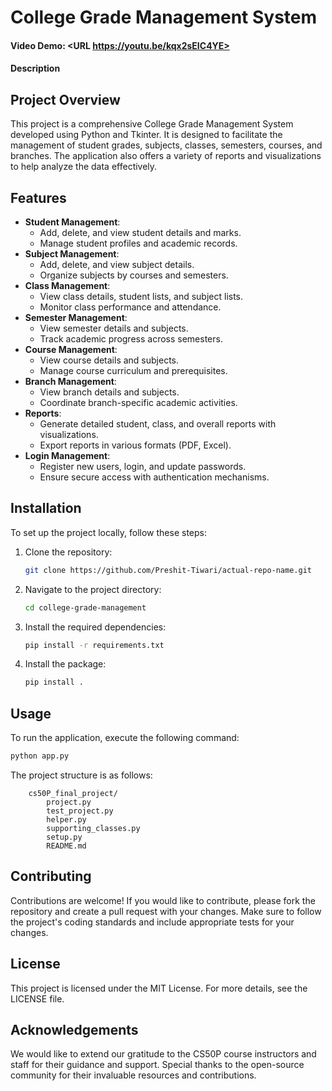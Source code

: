# College Grade Management System
#### Video Demo:  <URL https://youtu.be/kqx2sEIC4YE>
#### Description

## Project Overview
This project is a comprehensive College Grade Management System developed using Python and Tkinter. It is designed to facilitate the management of student grades, subjects, classes, semesters, courses, and branches. The application also offers a variety of reports and visualizations to help analyze the data effectively.

## Features
- **Student Management**: 
    - Add, delete, and view student details and marks.
    - Manage student profiles and academic records.
- **Subject Management**: 
    - Add, delete, and view subject details.
    - Organize subjects by courses and semesters.
- **Class Management**: 
    - View class details, student lists, and subject lists.
    - Monitor class performance and attendance.
- **Semester Management**: 
    - View semester details and subjects.
    - Track academic progress across semesters.
- **Course Management**: 
    - View course details and subjects.
    - Manage course curriculum and prerequisites.
- **Branch Management**: 
    - View branch details and subjects.
    - Coordinate branch-specific academic activities.
- **Reports**: 
    - Generate detailed student, class, and overall reports with visualizations.
    - Export reports in various formats (PDF, Excel).
- **Login Management**: 
    - Register new users, login, and update passwords.
    - Ensure secure access with authentication mechanisms.

## Installation
To set up the project locally, follow these steps:

1. Clone the repository:
    ```sh
    git clone https://github.com/Preshit-Tiwari/actual-repo-name.git
    ```
2. Navigate to the project directory:
    ```sh
    cd college-grade-management
    ```
3. Install the required dependencies:
    ```sh
    pip install -r requirements.txt
    ```
4. Install the package:
    ```sh
    pip install .
    ```

## Usage
To run the application, execute the following command:
```sh
python app.py
```

The project structure is as follows:
``` 
    cs50P_final_project/
        project.py
        test_project.py
        helper.py
        supporting_classes.py
        setup.py
        README.md
```

## Contributing
Contributions are welcome! If you would like to contribute, please fork the repository and create a pull request with your changes. Make sure to follow the project's coding standards and include appropriate tests for your changes.

## License
This project is licensed under the MIT License. For more details, see the LICENSE file.

## Acknowledgements
We would like to extend our gratitude to the CS50P course instructors and staff for their guidance and support. Special thanks to the open-source community for their invaluable resources and contributions.
